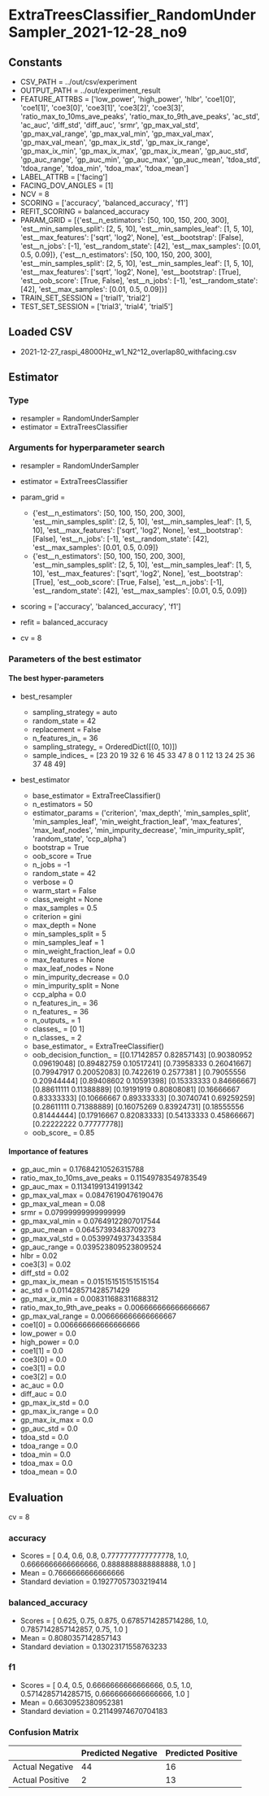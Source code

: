 # ExtraTreesClassifier_RandomUnderSampler_2021-12-28_no9
## Constants
- CSV_PATH = ../out/csv/experiment
- OUTPUT_PATH = ../out/experiment_result
- FEATURE_ATTRBS = ['low_power', 'high_power', 'hlbr', 'coe1[0]', 'coe1[1]', 'coe3[0]', 'coe3[1]', 'coe3[2]', 'coe3[3]', 'ratio_max_to_10ms_ave_peaks', 'ratio_max_to_9th_ave_peaks', 'ac_std', 'ac_auc', 'diff_std', 'diff_auc', 'srmr', 'gp_max_val_std', 'gp_max_val_range', 'gp_max_val_min', 'gp_max_val_max', 'gp_max_val_mean', 'gp_max_ix_std', 'gp_max_ix_range', 'gp_max_ix_min', 'gp_max_ix_max', 'gp_max_ix_mean', 'gp_auc_std', 'gp_auc_range', 'gp_auc_min', 'gp_auc_max', 'gp_auc_mean', 'tdoa_std', 'tdoa_range', 'tdoa_min', 'tdoa_max', 'tdoa_mean']
- LABEL_ATTRB = ['facing']
- FACING_DOV_ANGLES = [1]
- NCV = 8
- SCORING = ['accuracy', 'balanced_accuracy', 'f1']
- REFIT_SCORING = balanced_accuracy
- PARAM_GRID = [{'est__n_estimators': [50, 100, 150, 200, 300], 'est__min_samples_split': [2, 5, 10], 'est__min_samples_leaf': [1, 5, 10], 'est__max_features': ['sqrt', 'log2', None], 'est__bootstrap': [False], 'est__n_jobs': [-1], 'est__random_state': [42], 'est__max_samples': [0.01, 0.5, 0.09]}, {'est__n_estimators': [50, 100, 150, 200, 300], 'est__min_samples_split': [2, 5, 10], 'est__min_samples_leaf': [1, 5, 10], 'est__max_features': ['sqrt', 'log2', None], 'est__bootstrap': [True], 'est__oob_score': [True, False], 'est__n_jobs': [-1], 'est__random_state': [42], 'est__max_samples': [0.01, 0.5, 0.09]}]
- TRAIN_SET_SESSION = ['trial1', 'trial2']
- TEST_SET_SESSION = ['trial3', 'trial4', 'trial5']

## Loaded CSV
- 2021-12-27_raspi_48000Hz_w1_N2^12_overlap80_withfacing.csv

## Estimator
### Type
- resampler = RandomUnderSampler
- estimator = ExtraTreesClassifier

### Arguments for hyperparameter search
- resampler = RandomUnderSampler
- estimator = ExtraTreesClassifier
- param_grid = 
	- {'est__n_estimators': [50, 100, 150, 200, 300], 'est__min_samples_split': [2, 5, 10], 'est__min_samples_leaf': [1, 5, 10], 'est__max_features': ['sqrt', 'log2', None], 'est__bootstrap': [False], 'est__n_jobs': [-1], 'est__random_state': [42], 'est__max_samples': [0.01, 0.5, 0.09]}
	- {'est__n_estimators': [50, 100, 150, 200, 300], 'est__min_samples_split': [2, 5, 10], 'est__min_samples_leaf': [1, 5, 10], 'est__max_features': ['sqrt', 'log2', None], 'est__bootstrap': [True], 'est__oob_score': [True, False], 'est__n_jobs': [-1], 'est__random_state': [42], 'est__max_samples': [0.01, 0.5, 0.09]}

- scoring = ['accuracy', 'balanced_accuracy', 'f1']
- refit = balanced_accuracy
- cv = 8

### Parameters of the best estimator
#### The best hyper-parameters
- best_resampler
	- sampling_strategy = auto
	- random_state = 42
	- replacement = False
	- n_features_in_ = 36
	- sampling_strategy_ = OrderedDict([(0, 10)])
	- sample_indices_ = [23 20 19 32  6 16 45 33 47  8  0  1 12 13 24 25 36 37 48 49]

- best_estimator
	- base_estimator = ExtraTreeClassifier()
	- n_estimators = 50
	- estimator_params = ('criterion', 'max_depth', 'min_samples_split', 'min_samples_leaf', 'min_weight_fraction_leaf', 'max_features', 'max_leaf_nodes', 'min_impurity_decrease', 'min_impurity_split', 'random_state', 'ccp_alpha')
	- bootstrap = True
	- oob_score = True
	- n_jobs = -1
	- random_state = 42
	- verbose = 0
	- warm_start = False
	- class_weight = None
	- max_samples = 0.5
	- criterion = gini
	- max_depth = None
	- min_samples_split = 5
	- min_samples_leaf = 1
	- min_weight_fraction_leaf = 0.0
	- max_features = None
	- max_leaf_nodes = None
	- min_impurity_decrease = 0.0
	- min_impurity_split = None
	- ccp_alpha = 0.0
	- n_features_in_ = 36
	- n_features_ = 36
	- n_outputs_ = 1
	- classes_ = [0 1]
	- n_classes_ = 2
	- base_estimator_ = ExtraTreeClassifier()
	- oob_decision_function_ = [[0.17142857 0.82857143]
 [0.90380952 0.09619048]
 [0.89482759 0.10517241]
 [0.73958333 0.26041667]
 [0.79947917 0.20052083]
 [0.7422619  0.2577381 ]
 [0.79055556 0.20944444]
 [0.89408602 0.10591398]
 [0.15333333 0.84666667]
 [0.88611111 0.11388889]
 [0.19191919 0.80808081]
 [0.16666667 0.83333333]
 [0.10666667 0.89333333]
 [0.30740741 0.69259259]
 [0.28611111 0.71388889]
 [0.16075269 0.83924731]
 [0.18555556 0.81444444]
 [0.17916667 0.82083333]
 [0.54133333 0.45866667]
 [0.22222222 0.77777778]]
	- oob_score_ = 0.85

#### Importance of features
- gp_auc_min = 0.17684210526315788
- ratio_max_to_10ms_ave_peaks = 0.11549783549783549
- gp_auc_max = 0.11341991341991342
- gp_max_val_max = 0.08476190476190476
- gp_max_val_mean = 0.08
- srmr = 0.07999999999999999
- gp_max_val_min = 0.07649122807017544
- gp_auc_mean = 0.06457393483709273
- gp_max_val_std = 0.05399749373433584
- gp_auc_range = 0.039523809523809524
- hlbr = 0.02
- coe3[3] = 0.02
- diff_std = 0.02
- gp_max_ix_mean = 0.015151515151515154
- ac_std = 0.011428571428571429
- gp_max_ix_min = 0.008311688311688312
- ratio_max_to_9th_ave_peaks = 0.006666666666666667
- gp_max_val_range = 0.006666666666666667
- coe1[0] = 0.006666666666666666
- low_power = 0.0
- high_power = 0.0
- coe1[1] = 0.0
- coe3[0] = 0.0
- coe3[1] = 0.0
- coe3[2] = 0.0
- ac_auc = 0.0
- diff_auc = 0.0
- gp_max_ix_std = 0.0
- gp_max_ix_range = 0.0
- gp_max_ix_max = 0.0
- gp_auc_std = 0.0
- tdoa_std = 0.0
- tdoa_range = 0.0
- tdoa_min = 0.0
- tdoa_max = 0.0
- tdoa_mean = 0.0

## Evaluation
cv = 8
### accuracy
- Scores = [ 0.4, 0.6, 0.8, 0.7777777777777778, 1.0, 0.6666666666666666, 0.8888888888888888, 1.0 ]
- Mean = 0.7666666666666666
- Standard deviation = 0.19277057303219414

### balanced_accuracy
- Scores = [ 0.625, 0.75, 0.875, 0.6785714285714286, 1.0, 0.7857142857142857, 0.75, 1.0 ]
- Mean = 0.8080357142857143
- Standard deviation = 0.13023171558763233

### f1
- Scores = [ 0.4, 0.5, 0.6666666666666666, 0.5, 1.0, 0.5714285714285715, 0.6666666666666666, 1.0 ]
- Mean = 0.6630952380952381
- Standard deviation = 0.21149974670704183

### Confusion Matrix
|  | Predicted Negative | Predicted Positive |
| --- | --- | --- |
| Actual Negative | 44 | 16 |
| Actual Positive | 2 | 13 |

      
